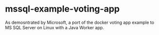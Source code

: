 # mssql-example-voting-app
As demosntrated by Microsoft, a port of the docker voting app example to MS SQL Server on Linux with a Java Worker app.
